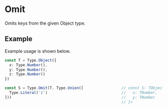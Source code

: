 # Omit

Omits keys from the given Object type.

## Example

Example usage is shown below.

```typescript
const T = Type.Object({
  x: Type.Number(),
  y: Type.Number(),
  z: Type.Number()
})

const S = Type.Omit(T, Type.Union([                 // const S: TObject<{
  Type.Literal('z')                                 //   x: TNumber,
]))                                                 //   y: TNumber
                                                    // }>
```